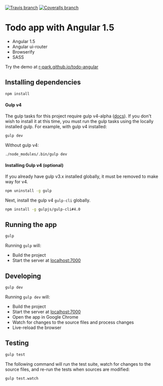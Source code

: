 [![Travis branch](https://img.shields.io/travis/r-park/todo-angular/master.svg?style=flat-square)](https://travis-ci.org/r-park/todo-angular)
[![Coveralls branch](https://img.shields.io/coveralls/r-park/todo-angular/master.svg?style=flat-square)](https://coveralls.io/github/r-park/todo-angular?branch=master)

# Todo app with Angular 1.5
- Angular 1.5
- Angular ui-router
- Browserify
- SASS

Try the demo at <a href="http://r-park.github.io/todo-angular" target="_blank">r-park.github.io/todo-angular</a>

## Installing dependencies
```bash
npm install
```

#### Gulp v4
The gulp tasks for this project require gulp v4-alpha ([docs](https://github.com/gulpjs/gulp/tree/4.0/docs)). If you don't wish to install it at this time, you must run the gulp tasks using the locally installed gulp. For example, with gulp v4 installed:
```bash
gulp dev
```
Without gulp v4:
```bash
./node_modules/.bin/gulp dev
```

#### Installing Gulp v4 (optional)
If you already have gulp v3.x installed globally, it must be removed to make way for v4.
```bash
npm uninstall -g gulp
```
Next, install the gulp v4 `gulp-cli` globally.
```bash
npm install -g gulpjs/gulp-cli#4.0
```

## Running the app
```bash
gulp
```
Running `gulp` will:
- Build the project
- Start the server at <a href="http://localhost:7000" target="_blank">localhost:7000</a>

## Developing
```bash
gulp dev
```
Running `gulp dev` will:
- Build the project
- Start the server at <a href="http://localhost:7000" target="_blank">localhost:7000</a>
- Open the app in Google Chrome
- Watch for changes to the source files and process changes
- Live-reload the browser

## Testing
```bash
gulp test
```
The following command will run the test suite, watch for changes to the source files, and re-run the tests when sources are modified:
```bash
gulp test.watch
```
